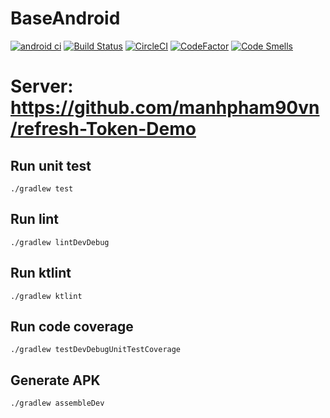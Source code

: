 # BaseAndroid

[![android ci](https://github.com/manhpham90vn/BaseAndroid/actions/workflows/android.yml/badge.svg)](https://github.com/manhpham90vn/BaseAndroid/actions/workflows/android.yml)
[![Build Status](https://app.bitrise.io/app/e30b38da440338d7/status.svg?token=JYPRCB6200ZSG0S-zTZW3A&branch=master)](https://app.bitrise.io/app/e30b38da440338d7)
[![CircleCI](https://dl.circleci.com/status-badge/img/gh/manhpham90vn/BaseAndroid/tree/develop.svg?style=svg)](https://dl.circleci.com/status-badge/redirect/gh/manhpham90vn/BaseAndroid/tree/develop)
[![CodeFactor](https://www.codefactor.io/repository/github/manhpham90vn/baseandroid/badge)](https://www.codefactor.io/repository/github/manhpham90vn/baseandroid)
[![Code Smells](https://sonarcloud.io/api/project_badges/measure?project=manhpham90vn_BaseAndroid&metric=code_smells)](https://sonarcloud.io/summary/new_code?id=manhpham90vn_BaseAndroid)

# Server: https://github.com/manhpham90vn/refresh-Token-Demo

## Run unit test
```
./gradlew test
```

## Run lint
```
./gradlew lintDevDebug
```

## Run ktlint
```
./gradlew ktlint
```

## Run code coverage
```
./gradlew testDevDebugUnitTestCoverage
```

## Generate APK
```
./gradlew assembleDev
```
